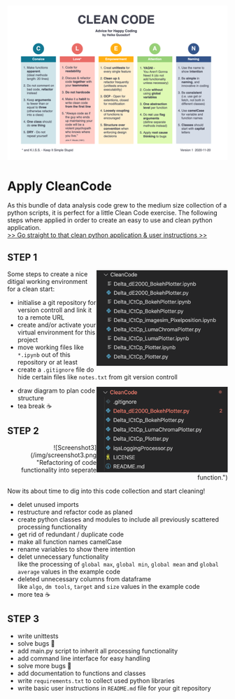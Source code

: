 ![CleanCode_CheatSheet](/img/CleanCode_CheatSheet.png "Clean Code Cheat-Sheet")

# Apply CleanCode 

As this bundle of data analysis code grew to the medium size collection of a python scripts, it is perfect for a little Clean Code exercise. The following steps where applied in order to create an easy to use and clean python application. <br>
[>> Go straight to that clean python application & user instructions >>](src/instructions.md)

## STEP 1

<img align="right" width="300" src="img/screenshot1.png" alt="Original state, collection of python scripts">

Some steps to create a nice ditigal working environment for a clean start:
- initialise a git repository for version controll and link it to a remote URL
- create and/or activate your virtual environment for this project
- move working files like ```*.ipynb``` out of this repository or at least
- create a ```.gitignore``` file do hide certain files like ```notes.txt``` from git version controll

<img align="right" width="300" src="img/screenshot2.png" alt="Initialise git and clean up working files">

- draw diagram to plan code structure
- tea break ☕


## STEP 2
<p align="right" width="300">
![Screenshot3](/img/screenshot3.png "Refactoring of code functionality into seperate function.")
</p>

Now its about time to dig into this code collection and start cleaning!
- delet unused imports
- restructure and refactor code as planed
- create python classes and modules to include all previously scattered processing functionality
- get rid of redundant / duplicate code
- make all function names camelCase
- rename variables to show there intention
- delet unnecessary functionality <br>
  like the processing of ```global max```, ```global min```, ```global mean``` and ```global average``` values in the example code
- deleted unnecessary columns from dataframe <br>
  like ```algo```, ```dm tools```, ```target``` and ```size``` values in the example code
- more tea ☕

## STEP 3

- write unittests
- solve bugs 🐞
- add main.py script to inherit all processing functionality
- add command line interface for easy handling
- solve more bugs 🐜
- add documentation to functions and classes
- write ```requirements.txt``` to collect used python libraries
- write basic user instructions in ```README.md``` file for your git repository


